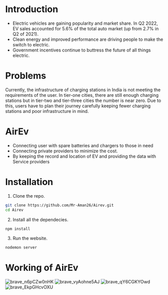 # Introduction
- Electric vehicles are gaining popularity and market share. In Q2 2022, EV sales accounted for 5.6% of the total auto market (up from 2.7% in Q2 of 2021).
- Clean energy and improved performance are driving people to make the switch to electric.
- Government incentives continue to buttress the future of all things electric.

# Problems

Currently, the infrastructure of charging stations in India is not meeting the requirements of the user. In tier-one cities, there are still enough charging stations but in tier-two and tier-three cities the number is near zero. Due to this, users have to plan their journey carefully keeping fewer charging stations and poor infrastructure in mind. 


# AirEv

- Connecting user with spare batteries and chargers to those in need
- Connecting private providers to  minimize the cost. 
- By keeping the record and location of EV and providing the data with Service providers 


# Installation

1. Clone the repo.
```sh
git clone https://github.com/Mr-Aman26/Airev.git
cd Airev
```
2. Install all the dependecies.
```sh
npm install
```

3. Run the website.
```sh
nodemon server
```


# Working of AirEv


![brave_n6pCZw0nHK](https://user-images.githubusercontent.com/98596642/202092545-cf1ca667-2f6d-4f6b-81ca-3f5feb3577f7.png)
![brave_vyAohne5AJ](https://user-images.githubusercontent.com/98596642/202092566-bb11bc45-dc46-4f54-9aab-91636f70f34d.png)
![brave_qY6CGKYOwd](https://user-images.githubusercontent.com/98596642/202092607-4efce293-d1a1-438c-8701-0a59c3352b95.png)
![brave_EkpGHcvOXU](https://user-images.githubusercontent.com/98596642/202092619-72ab1908-4235-4f05-bd4e-083f2d35ff97.png)
